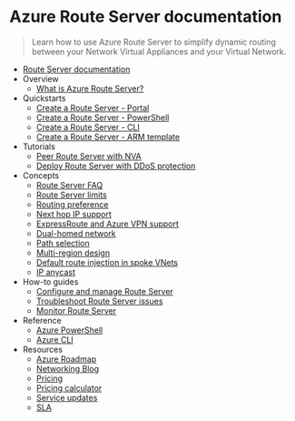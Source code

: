 # Azure Route Server documentation
> Learn how to use Azure Route Server to simplify dynamic routing between your Network Virtual Appliances and your Virtual Network.
  - [Route Server documentation](https://learn.microsoft.com/en-us/azure/route-server/)
  - Overview
    - [What is Azure Route Server?](https://learn.microsoft.com/en-us/azure/route-server/overview)
  - Quickstarts
    - [Create a Route Server - Portal](https://learn.microsoft.com/en-us/azure/route-server/quickstart-create-route-server-portal)
    - [Create a Route Server - PowerShell](https://learn.microsoft.com/en-us/azure/route-server/quickstart-create-route-server-powershell)
    - [Create a Route Server - CLI](https://learn.microsoft.com/en-us/azure/route-server/quickstart-create-route-server-cli)
    - [Create a Route Server - ARM template](https://learn.microsoft.com/en-us/azure/route-server/quickstart-create-route-server-template)
  - Tutorials
    - [Peer Route Server with NVA](https://learn.microsoft.com/en-us/azure/route-server/peer-route-server-with-virtual-appliance)
    - [Deploy Route Server with DDoS protection](https://learn.microsoft.com/en-us/azure/route-server/tutorial-protect-route-server-ddos)
  - Concepts
    - [Route Server FAQ](https://learn.microsoft.com/en-us/azure/route-server/route-server-faq)
    - [Route Server limits](https://learn.microsoft.com/en-us/azure/azure-resource-manager/management/azure-subscription-service-limits?toc=/azure/route-server/toc.json)
    - [Routing preference](https://learn.microsoft.com/en-us/azure/route-server/hub-routing-preference)
    - [Next hop IP support](https://learn.microsoft.com/en-us/azure/route-server/next-hop-ip)
    - [ExpressRoute and Azure VPN support](https://learn.microsoft.com/en-us/azure/route-server/expressroute-vpn-support)
    - [Dual-homed network](https://learn.microsoft.com/en-us/azure/route-server/about-dual-homed-network)
    - [Path selection](https://learn.microsoft.com/en-us/azure/route-server/path-selection)
    - [Multi-region design](https://learn.microsoft.com/en-us/azure/route-server/multiregion)
    - [Default route injection in spoke VNets](https://learn.microsoft.com/en-us/azure/route-server/route-injection-in-spokes)
    - [IP anycast](https://learn.microsoft.com/en-us/azure/route-server/anycast)
  - How-to guides
    - [Configure and manage Route Server](https://learn.microsoft.com/en-us/azure/route-server/configure-route-server)
    - [Troubleshoot Route Server issues](https://learn.microsoft.com/en-us/azure/route-server/troubleshoot-route-server)
    - [Monitor Route Server](https://learn.microsoft.com/en-us/azure/route-server/monitor-route-server)
  - Reference
    - [Azure PowerShell](https://learn.microsoft.com/powershell/module/az.network/)
    - [Azure CLI](https://learn.microsoft.com/cli/azure/network/routeserver)
  - Resources
    - [Azure Roadmap](https://azure.microsoft.com/roadmap/?category=networking)
    - [Networking Blog](https://azure.microsoft.com/blog/topics/networking/)
    - [Pricing](https://azure.microsoft.com/pricing/details/route-server/)
    - [Pricing calculator](https://azure.microsoft.com/pricing/calculator/)
    - [Service updates](https://azure.microsoft.com/updates/?product=routeserver)
    - [SLA](https://azure.microsoft.com/support/legal/sla/route-server/v1_0/)
